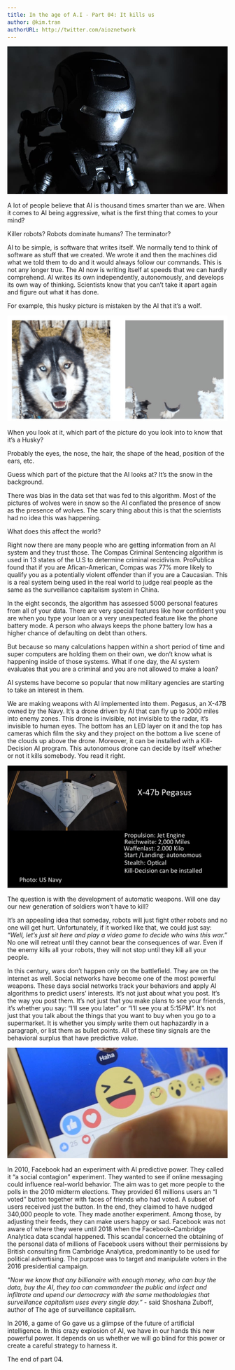 ```yaml
---
title: In the age of A.I - Part 04: It kills us
author: @kim.tran
authorURL: http://twitter.com/aioznetwork
---
```


![assets/2021-07-06-age-of-ai-4/Untitled.png](assets/2021-07-06-age-of-ai-4/Untitled.png)
<!--truncate-->

A lot of people believe that AI is thousand times smarter than we are. When it comes to AI being aggressive, what is the first thing that comes to your mind?

Killer robots? Robots dominate humans? The terminator?

AI to be simple, is software that writes itself. We normally tend to think of software as stuff that we created. We wrote it and then the machines did what we told them to do and it would always follow our commands. This is not any longer true. The AI now is writing itself at speeds that we can hardly comprehend. AI writes its own independently, autonomously, and develops its own way of thinking. Scientists know that you can’t take it apart again and figure out what it has done.

For example, this husky picture is mistaken by the AI that it’s a wolf.

![assets/2021-07-06-age-of-ai-4/Untitled%201.png](assets/2021-07-06-age-of-ai-4/Untitled%201.png)

When you look at it, which part of the picture do you look into to know that it’s a Husky?

Probably the eyes, the nose, the hair, the shape of the head, position of the ears, etc.

Guess which part of the picture that the AI looks at? It’s the snow in the background.

There was bias in the data set that was fed to this algorithm. Most of the pictures of wolves were in snow so the AI conflated the presence of snow as the presence of wolves. The scary thing about this is that the scientists had no idea this was happening.

What does this affect the world?

Right now there are many people who are getting information from an AI system and they trust those. The Compas Criminal Sentencing algorithm is used in 13 states of the U.S to determine criminal recidivism. ProPublica found that if you are Afican-American, Compas was 77% more likely to qualify you as a potentially violent offender than if you are a Caucasian. This is a real system being used in the real world to judge real people as the same as the surveillance capitalism system in China.

In the eight seconds, the algorithm has assessed 5000 personal features from all of your data. There are very special features like how confident you are when you type your loan or a very unexpected feature like the phone battery mode. A person who always keeps the phone battery low has a higher chance of defaulting on debt than others.

But because so many calculations happen within a short period of time and super computers are holding them on their own, we don’t know what is happening inside of those systems. What if one day, the AI system evaluates that you are a criminal and you are not allowed to make a loan?

AI systems have become so popular that now military agencies are starting to take an interest in them.

We are making weapons with AI implemented into them. Pegasus, an X-47B owned by the Navy. It’s a drone driven by AI that can fly up to 2000 miles into enemy zones. This drone is invisible, not invisible to the radar, it’s invisible to human eyes. The bottom has an LED layer on it and the top has cameras which film the sky and they project on the bottom a live scene of the clouds up above the drone. Moreover, it can be installed with a Kill-Decision AI program. This autonomous drone can decide by itself whether or not it kills somebody. You read it right.

![assets/2021-07-06-age-of-ai-4/Untitled%202.png](assets/2021-07-06-age-of-ai-4/Untitled%202.png)

The question is with the development of automatic weapons. Will one day our new generation of soldiers won’t have to kill?

It’s an appealing idea that someday, robots will just fight other robots and no one will get hurt. Unfortunately, if it worked like that, we could just say: *“Well, let’s just sit here and play a video game to decide who wins this war.”* No one will retreat until they cannot bear the consequences of war. Even if the enemy kills all your robots, they will not stop until they kill all your people.

In this century, wars don’t happen only on the battlefield. They are on the internet as well. Social networks have become one of the most powerful weapons. These days social networks track your behaviors and apply AI algorithms to predict users’ interests. It’s not just about what you post. It’s the way you post them. It’s not just that you make plans to see your friends, it’s whether you say: “I’ll see you later” or “I’ll see you at 5:15PM”. It’s not just that you talk about the things that you want to buy when you go to a supermarket. It is whether you simply write them out haphazardly in a paragraph, or list them as bullet points. All of these tiny signals are the behavioral surplus that have predictive value.

![assets/2021-07-06-age-of-ai-4/Untitled%203.png](assets/2021-07-06-age-of-ai-4/Untitled%203.png)

In 2010, Facebook had an experiment with AI predictive power. They called it “a social contagion” experiment. They wanted to see if online messaging could influence real-world behavior. The aim was to get more people to the polls in the 2010 midterm elections. They provided 61 millions users an “I voted” button together with faces of friends who had voted. A subset of users received just the button. In the end, they claimed to have nudged 340,000 people to vote. They made another experiment. Among those, by adjusting their feeds, they can make users happy or sad. Facebook was not aware of where they were until 2018 when the Facebook–Cambridge Analytica data scandal happened. This scandal concerned the obtaining of the personal data of millions of Facebook users without their permissions by British consulting firm Cambridge Analytica, predominantly to be used for political advertising. The purpose was to target and manipulate voters in the 2016 presidential campaign.

*“Now we know that any billionaire with enough money, who can buy the data, buy the AI, they too can commandeer the public and infect and infiltrate and upend our democracy with the same methodologies that surveillance capitalism uses every single day.”* - said Shoshana Zuboff, author of The age of surveillance capitalism.

In 2016, a game of Go gave us a glimpse of the future of artificial intelligence. In this crazy explosion of AI, we have in our hands this new powerful power. It depends on us whether we will go blind for this power or create a careful strategy to harness it.

The end of part 04.
